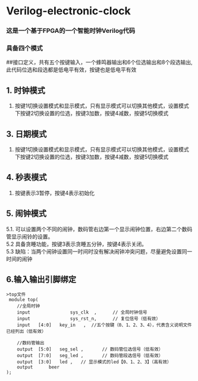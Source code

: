 # Verilog-electronic-clock
### 这是一个基于FPGA的一个智能时钟Verilog代码
 ### 具备四个模式
 ##接口定义，共有五个按键输入，一个蜂鸣器输出和6个位选输出和8个段选输出,此代码位选和段选都是低电平有效，按键也是低电平有效
##  1. 时钟模式

 1. 按键1切换设置模式和显示模式，只有显示模式可以切换其他模式，设置模式下按键2切换设置的位选，按键3加数，按键4减数，按键5切换模式

##  3. 日期模式
1. 按键1切换设置模式和显示模式，只有显示模式可以切换其他模式，设置模式下按键2切换设置的位选，按键3加数，按键4减数，按键5切换模式
##  4. 秒表模式

 1. 按键表示3暂停，按键4表示初始化

## 5. 闹钟模式
 5.1. 可以设置两个不同的闹钟，数码管右边第一个显示闹钟位置，右边第二个数码管显示闹铃的设置。  
 5.2 具备贪睡功能，按键3表示贪睡五分钟，按键4表示关闭。  
 5.3 缺陷：当两个闹钟设置同一时间时没有解决闹钟冲突问题，尽量避免设置同一时间的闹钟  
 ## 6.输入输出引脚绑定
```
>top文件
 module top(
    //全局时钟
    input            	sys_clk  ,      // 全局时钟信号
    input            	sys_rst_n,      // 复位信号（低有效）
    input	[4:0]	key_in	 ,	//五个按键（0、1、2、3、4），代表含义说明文件已经列出（低有效）

    //数码管输出
    output	[5:0]  	seg_sel ,       // 数码管位选信号（低有效）
    output	[7:0]  	seg_led ,       // 数码管段选信号（低有效）
    output	[3:0]	led	,	// 显示模式的led【0、1、2、3】（高有效）
    output		beer
);
```
